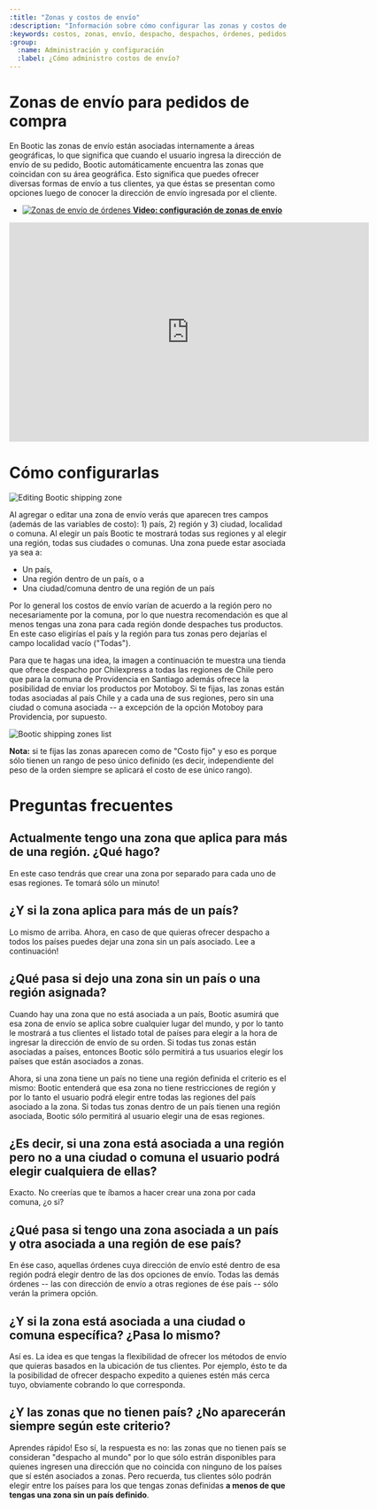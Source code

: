 ```yaml
---
:title: "Zonas y costos de envío"
:description: "Información sobre cómo configurar las zonas y costos de envío en tu tienda Bootic"
:keywords: costos, zonas, envío, despacho, despachos, órdenes, pedidos, productos
:group:
  :name: Administración y configuración
  :label: ¿Cómo administro costos de envío?
---
```

# Zonas de envío para pedidos de compra

En Bootic las zonas de envío están asociadas internamente a áreas geográficas, lo que significa que cuando el usuario ingresa la dirección de envío de su pedido, Bootic automáticamente encuentra las zonas que coincidan con su área geográfica. Esto significa que puedes ofrecer diversas formas de envío a tus clientes, ya que éstas se presentan como opciones luego de conocer la dirección de envío ingresada por el cliente.

<ul class="grid clearfix">
  <li class="grid_thumb">
    <a href="#screnr_zonas" class="js_fancy_box_screenr" rel="fancybox" id="shipping_zones">
      <img src="http://cdn.screenr.com/images/53176410-4771-4fa9-947a-7f9267bae225_thumb.jpg" alt="Zonas de envío de órdenes" />
      <strong>Video: configuración de zonas de envío</strong>
    </a>
  </li>
</ul>

<div class="hidden">
  <div id="screnr_zonas">    
    <iframe src="http://www.screenr.com/embed/A33" width="650" height="396" frameborder="0"></iframe>
  </div>
</div>

# Cómo configurarlas

<img src="/img/shipping_zones/editing.png" alt="Editing Bootic shipping zone" />

Al agregar o editar una zona de envío verás que aparecen tres campos (además de las variables de costo): 1) país, 2) región y 3) ciudad, localidad o comuna. Al elegir un país Bootic te mostrará todas sus regiones y al elegir una región, todas sus ciudades o comunas. Una zona puede estar asociada ya sea a:

 * Un país,
 * Una región dentro de un país, o a
 * Una ciudad/comuna dentro de una región de un país

Por lo general los costos de envío varían de acuerdo a la región pero no necesariamente por la comuna, por lo que nuestra recomendación es que al menos tengas una zona para cada región donde despaches tus productos. En este caso eligirías el país y la región para tus zonas pero dejarías el campo localidad vacío ("Todas").

Para que te hagas una idea, la imagen a continuación te muestra una tienda que ofrece despacho por Chilexpress a todas las regiones de Chile pero que para la comuna de Providencia en Santiago además ofrece la posibilidad de enviar los productos por Motoboy. Si te fijas, las zonas están todas asociadas al país Chile y a cada una de sus regiones, pero sin una ciudad o comuna asociada -- a excepción de la opción Motoboy para Providencia, por supuesto.

<img src="/img/shipping_zones/list.png" alt="Bootic shipping zones list" />

**Nota:** si te fijas las zonas aparecen como de "Costo fijo" y eso es porque sólo tienen un rango de peso único definido (es decir, independiente del peso de la orden siempre se aplicará el costo de ese único rango).

# Preguntas frecuentes

## Actualmente tengo una zona que aplica para más de una región. ¿Qué hago?

En este caso tendrás que crear una zona por separado para cada uno de esas regiones. Te tomará sólo un minuto!

## ¿Y si la zona aplica para más de un país?

Lo mismo de arriba. Ahora, en caso de que quieras ofrecer despacho a todos los países puedes dejar una zona sin un país asociado. Lee a continuación!

## ¿Qué pasa si dejo una zona sin un país o una región asignada?

Cuando hay una zona que no está asociada a un país, Bootic asumirá que esa zona de envío se aplica sobre cualquier lugar del mundo, y por lo tanto le mostrará a tus clientes el listado total de países para elegir a la hora de ingresar la dirección de envío de su orden. Si todas tus zonas están asociadas a países, entonces Bootic sólo permitirá a tus usuarios elegir los países que están asociados a zonas.

Ahora, si una zona tiene un país no tiene una región definida el criterio es el mismo: Bootic entenderá que esa zona no tiene restricciones de región y por lo tanto el usuario podrá elegir entre todas las regiones del país asociado a la zona. Si todas tus zonas dentro de un país tienen una región asociada, Bootic sólo permitirá al usuario elegir una de esas regiones.

## ¿Es decir, si una zona está asociada a una región pero no a una ciudad o comuna el usuario podrá elegir cualquiera de ellas?

Exacto. No creerías que te íbamos a hacer crear una zona por cada comuna, ¿o si?

## ¿Qué pasa si tengo una zona asociada a un país y otra asociada a una región de ese país?

En ése caso, aquellas órdenes cuya dirección de envío esté dentro de esa región podrá elegir dentro de las dos opciones de envío. Todas las demás órdenes -- las con dirección de envío a otras regiones de ése país -- sólo verán la primera opción.

## ¿Y si la zona está asociada a una ciudad o comuna específica? ¿Pasa lo mismo?

Así es. La idea es que tengas la flexibilidad de ofrecer los métodos de envío que quieras basados en la ubicación de tus clientes. Por ejemplo, ésto te da la posibilidad de ofrecer despacho expedito a quienes estén más cerca tuyo, obviamente cobrando lo que corresponda.

## ¿Y las zonas que no tienen país? ¿No aparecerán siempre según este criterio?

Aprendes rápido! Eso sí, la respuesta es no: las zonas que no tienen país se consideran "despacho al mundo" por lo que sólo estrán disponibles para quienes ingresen una dirección que no coincida con ninguno de los países que sí estén asociados a zonas. Pero recuerda, tus clientes sólo podrán elegir entre los países para los que tengas zonas definidas **a menos de que tengas una zona sin un país definido**.
